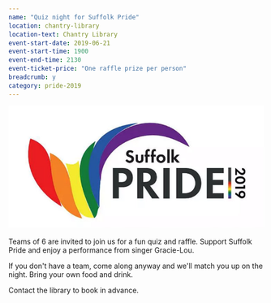 ```yaml
---
name: "Quiz night for Suffolk Pride"
location: chantry-library
location-text: Chantry Library
event-start-date: 2019-06-21
event-start-time: 1900
event-end-time: 2130
event-ticket-price: "One raffle prize per person"
breadcrumb: y
category: pride-2019
---
```


![Suffolk Pride 2019 logo](/images/featured/featured-suffolk-pride-2019.jpg)

Teams of 6 are invited to join us for a fun quiz and raffle. Support Suffolk Pride and enjoy a performance from singer Gracie-Lou.

If you don't have a team, come along anyway and we'll match you up on the night. Bring your own food and drink.

Contact the library to book in advance.
